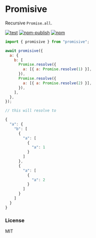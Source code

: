 # Promisive

Recursive `Promise.all`.

[![test](https://github.com/seanghay/promisive/actions/workflows/test.yml/badge.svg)](https://github.com/seanghay/promisive/actions/workflows/test.yml)
[![npm-publish](https://github.com/seanghay/promisive/actions/workflows/npm-publish.yml/badge.svg)](https://github.com/seanghay/promisive/actions/workflows/npm-publish.yml)
[![npm](https://shields.io/npm/v/promisive)](https://npm.im/promisive)

```js
import { promisive } from "promisive";

await promisive({
  a: {
    b: [
      Promise.resolve({
        a: [{ a: Promise.resolve(1) }],
      }),
      Promise.resolve({
        a: [{ a: Promise.resolve(2) }],
      }),
    ],
  },
});

// this will resolve to

{
  "a": {
    "b": [
      {
        "a": [
          {
            "a": 1
          }
        ]
      },
      {
        "a": [
          {
            "a": 2
          }
        ]
      }
    ]
  }
}
```

### License

MIT

